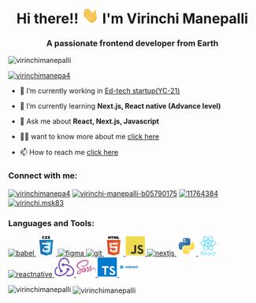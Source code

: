 <h1 align="center"> Hi there!!  <img src="https://github.com/ABSphreak/ABSphreak/blob/master/gifs/Hi.gif" width="35px"> I'm Virinchi Manepalli</h1>
<h3 align="center">A passionate frontend developer from Earth</h3>

<p align="left"> <img src="https://komarev.com/ghpvc/?username=virinchimanepalli&label=Profile%20views&color=0e75b6&style=flat" alt="virinchimanepalli" /> </p>

<p align="left"> <a href="https://twitter.com/virinchimanepa4" target="blank"><img src="https://img.shields.io/twitter/follow/virinchimanepa4?logo=twitter&style=for-the-badge" alt="virinchimanepa4" /></a> </p>

- 🔭 I’m currently working in [Ed-tech startup(YC-21)](https://sparkstudio.co/)

- 🌱 I’m currently learning **Next.js, React native (Advance level)**

- 💬 Ask me about **React, Next.js, Javascript**

- 👨‍💻 want to know more about me [click here](https://virinchymanepalli.web.app/)

- 📫 How to reach me  [click here](https://www.linkedin.com/in/virinchi-manepalli-b05790175)

<h3 align="left">Connect with me:</h3>
<p align="left">
<a href="https://twitter.com/virinchimanepa4" target="blank"><img align="center" src="https://raw.githubusercontent.com/rahuldkjain/github-profile-readme-generator/master/src/images/icons/Social/twitter.svg" alt="virinchimanepa4" height="30" width="40" /></a>
<a href="https://linkedin.com/in/virinchi-manepalli-b05790175" target="blank"><img align="center" src="https://raw.githubusercontent.com/rahuldkjain/github-profile-readme-generator/master/src/images/icons/Social/linked-in-alt.svg" alt="virinchi-manepalli-b05790175" height="30" width="40" /></a>
<a href="https://stackoverflow.com/users/11764384" target="blank"><img align="center" src="https://raw.githubusercontent.com/rahuldkjain/github-profile-readme-generator/master/src/images/icons/Social/stack-overflow.svg" alt="11764384" height="30" width="40" /></a>
<a href="https://codesandbox.com/virinchi.msk83" target="blank"><img align="center" src="https://raw.githubusercontent.com/rahuldkjain/github-profile-readme-generator/master/src/images/icons/Social/codesandbox.svg" alt="virinchi.msk83" height="30" width="40" /></a>
</p>

<h3 align="left">Languages and Tools:</h3>
<p align="left"> <a href="https://babeljs.io/" target="_blank" rel="noreferrer"> <img src="https://www.vectorlogo.zone/logos/babeljs/babeljs-icon.svg" alt="babel" width="40" height="40"/> </a> <a href="https://www.w3schools.com/css/" target="_blank" rel="noreferrer"> <img src="https://raw.githubusercontent.com/devicons/devicon/master/icons/css3/css3-original-wordmark.svg" alt="css3" width="40" height="40"/> </a> <a href="https://www.figma.com/" target="_blank" rel="noreferrer"> <img src="https://www.vectorlogo.zone/logos/figma/figma-icon.svg" alt="figma" width="40" height="40"/> </a> <a href="https://git-scm.com/" target="_blank" rel="noreferrer"> <img src="https://www.vectorlogo.zone/logos/git-scm/git-scm-icon.svg" alt="git" width="40" height="40"/> </a> <a href="https://www.w3.org/html/" target="_blank" rel="noreferrer"> <img src="https://raw.githubusercontent.com/devicons/devicon/master/icons/html5/html5-original-wordmark.svg" alt="html5" width="40" height="40"/> </a> <a href="https://developer.mozilla.org/en-US/docs/Web/JavaScript" target="_blank" rel="noreferrer"> <img src="https://raw.githubusercontent.com/devicons/devicon/master/icons/javascript/javascript-original.svg" alt="javascript" width="40" height="40"/> </a> <a href="https://nextjs.org/" target="_blank" rel="noreferrer"> <img src="https://cdn.worldvectorlogo.com/logos/nextjs-2.svg" alt="nextjs" width="40" height="40"/> </a> <a href="https://www.python.org" target="_blank" rel="noreferrer"> <img src="https://raw.githubusercontent.com/devicons/devicon/master/icons/python/python-original.svg" alt="python" width="40" height="40"/> </a> <a href="https://reactjs.org/" target="_blank" rel="noreferrer"> <img src="https://raw.githubusercontent.com/devicons/devicon/master/icons/react/react-original-wordmark.svg" alt="react" width="40" height="40"/> </a> <a href="https://reactnative.dev/" target="_blank" rel="noreferrer"> <img src="https://reactnative.dev/img/header_logo.svg" alt="reactnative" width="40" height="40"/> </a> <a href="https://redux.js.org" target="_blank" rel="noreferrer"> <img src="https://raw.githubusercontent.com/devicons/devicon/master/icons/redux/redux-original.svg" alt="redux" width="40" height="40"/> </a> <a href="https://sass-lang.com" target="_blank" rel="noreferrer"> <img src="https://raw.githubusercontent.com/devicons/devicon/master/icons/sass/sass-original.svg" alt="sass" width="40" height="40"/> </a> <a href="https://www.typescriptlang.org/" target="_blank" rel="noreferrer"> <img src="https://raw.githubusercontent.com/devicons/devicon/master/icons/typescript/typescript-original.svg" alt="typescript" width="40" height="40"/> </a> <a href="https://webpack.js.org" target="_blank" rel="noreferrer"> <img src="https://raw.githubusercontent.com/devicons/devicon/d00d0969292a6569d45b06d3f350f463a0107b0d/icons/webpack/webpack-original-wordmark.svg" alt="webpack" width="40" height="40"/> </a> </p>

<p><img align="left" src="https://github-readme-stats.vercel.app/api/top-langs?username=virinchimanepalli&show_icons=true&locale=en&layout=compact" alt="virinchimanepalli" /></p>

<p>&nbsp;<img align="center" src="https://github-readme-stats.vercel.app/api?username=virinchimanepalli&show_icons=true&locale=en" alt="virinchimanepalli" /></p>
